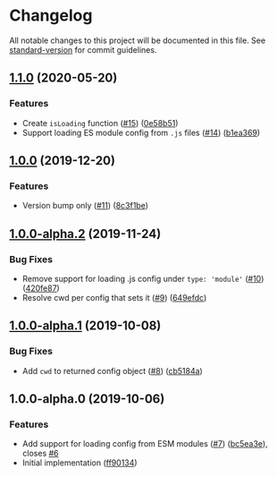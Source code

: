 # Changelog
All notable changes to this project will be documented in this file. See [standard-version](https://github.com/conventional-changelog/standard-version) for commit guidelines.
## [1.1.0](https://github.com/istanbuljs/load-nyc-config/compare/v1.0.0...v1.1.0) (2020-05-20)
### Features
* Create `isLoading` function ([#15](https://github.com/istanbuljs/load-nyc-config/issues/15)) ([0e58b51](https://github.com/istanbuljs/load-nyc-config/commit/0e58b516f663af7ed710ba27f2090fc28bc3fdb1))
* Support loading ES module config from `.js` files ([#14](https://github.com/istanbuljs/load-nyc-config/issues/14)) ([b1ea369](https://github.com/istanbuljs/load-nyc-config/commit/b1ea369f1e5162133b7057c5e3fefb8085671ab3))
## [1.0.0](https://github.com/istanbuljs/load-nyc-config/compare/v1.0.0-alpha.2...v1.0.0) (2019-12-20)
### Features
* Version bump only ([#11](https://github.com/istanbuljs/load-nyc-config/issues/11)) ([8c3f1be](https://github.com/istanbuljs/load-nyc-config/commit/8c3f1be8d4d30161088a79878c02210db4c2fbfb))
## [1.0.0-alpha.2](https://github.com/istanbuljs/load-nyc-config/compare/v1.0.0-alpha.1...v1.0.0-alpha.2) (2019-11-24)
### Bug Fixes
* Remove support for loading .js config under `type: 'module'` ([#10](https://github.com/istanbuljs/load-nyc-config/issues/10)) ([420fe87](https://github.com/istanbuljs/load-nyc-config/commit/420fe87da7dde3e9d98ef07f0a8a03d2b4d1dcb1))
* Resolve cwd per config that sets it ([#9](https://github.com/istanbuljs/load-nyc-config/issues/9)) ([649efdc](https://github.com/istanbuljs/load-nyc-config/commit/649efdcda405c476764eebcf15af5da542fb21e1))
## [1.0.0-alpha.1](https://github.com/istanbuljs/load-nyc-config/compare/v1.0.0-alpha.0...v1.0.0-alpha.1) (2019-10-08)
### Bug Fixes
* Add `cwd` to returned config object ([#8](https://github.com/istanbuljs/load-nyc-config/issues/8)) ([cb5184a](https://github.com/istanbuljs/load-nyc-config/commit/cb5184a))
## 1.0.0-alpha.0 (2019-10-06)
### Features
* Add support for loading config from ESM modules ([#7](https://github.com/istanbuljs/load-nyc-config/issues/7)) ([bc5ea3e](https://github.com/istanbuljs/load-nyc-config/commit/bc5ea3e)), closes [#6](https://github.com/istanbuljs/load-nyc-config/issues/6)
* Initial implementation ([ff90134](https://github.com/istanbuljs/load-nyc-config/commit/ff90134))
